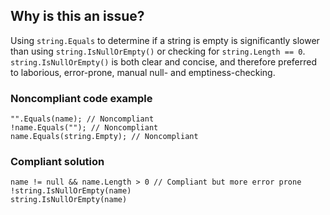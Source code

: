 ## Why is this an issue?
 
Using `string.Equals` to determine if a string is empty is significantly slower than using `string.IsNullOrEmpty()` or checking for `string.Length == 0`. `string.IsNullOrEmpty()` is both clear and concise, and therefore preferred to laborious, error-prone, manual null- and emptiness-checking.
 
### Noncompliant code example

    "".Equals(name); // Noncompliant
    !name.Equals(""); // Noncompliant
    name.Equals(string.Empty); // Noncompliant

### Compliant solution

    name != null && name.Length > 0 // Compliant but more error prone
    !string.IsNullOrEmpty(name)
    string.IsNullOrEmpty(name)